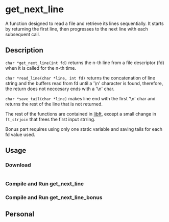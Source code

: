 # get_next_line

A function designed to read a file and retrieve its lines sequentially. It starts by returning the first line, then progresses to the next line with each subsequent call.

## Description

`char *get_next_line(int fd)` returns the n-th line from a file descriptor (fd) when it is called for the n-th time.

`char *read_line(char *line, int fd)` returns the concatenation of line string and the buffers read from fd until a '\n' character is found, therefore, the return does not neccesary ends with a '\n' char.

`char *save_tail(char *line)` makes line end with the first '\n' char and returns the rest of the line that is not returned.

The rest of the functions are contained in [libft](https://www.github.com/cesardelarosa/Libft), except a small change in `ft_strjoin` that frees the first input strring.

Bonus part requires using only one static variable and saving tails for each fd value used.
## Usage

### Download

```git clone https://github.com/cesardelarosa/get_next_line.git get_next_line
```

### Compile and Run get_next_line

### Compile and Run get_next_line_bonus

## Personal
